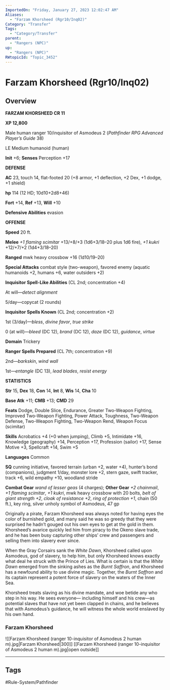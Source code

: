 ```yaml
---
ImportedOn: "Friday, January 27, 2023 12:02:47 AM"
Aliases:
  - "Farzam Khorsheed (Rgr10/Inq02)"
Category: "Transfer"
Tags:
  - "Category/Transfer"
parent:
  - "Rangers (NPC)"
up:
  - "Rangers (NPC)"
RWtopicId: "Topic_3452"
---
```

# Farzam Khorsheed (Rgr10/Inq02)
## Overview
**FARZAM KHORSHEED CR 11** 

**XP 12,800** 

Male human ranger 10/inquisitor of Asmodeus 2 (*Pathfinder RPG Advanced Player’s Guide* 38) 

LE Medium humanoid (human) 

**Init** +6; **Senses** Perception +17 

**DEFENSE** 

**AC** 23, touch 14, flat-footed 20 (+8 armor, +1 deflection, +2 Dex, +1 dodge, +1 shield) 

**hp** 114 (12 HD; 10d10+2d8+46) 

**Fort** +14, **Ref** +13, **Will** +10 

**Defensive Abilities** evasion 

**OFFENSE** 

**Speed** 20 ft. 

**Melee** *+1 flaming scimitar* +13/+8/+3 (1d6+3/18–20 plus 1d6 fire), *+1 kukri* +12/+7/+2 (1d4+3/18–20) 

**Ranged** mwk heavy crossbow +16 (1d10/19–20) 

**Special Attacks** combat style (two-weapon), favored enemy (aquatic humanoids +2, humans +6, water outsiders +2) 

**Inquisitor Spell-Like Abilities** (CL 2nd; concentration +4) 

At will—*detect alignment* 

5/day—copycat (2 rounds) 

**Inquisitor Spells Known** (CL 2nd; concentration +2) 

1st (3/day)—*bless*, *divine favor*, *true strike* 

0 (at will)—*bleed* (DC 12), *brand* (DC 12), *daze* (DC 12), *guidance*, *virtue* 

**Domain** Trickery 

**Ranger Spells Prepared** (CL 7th; concentration +9) 

2nd—*barkskin*, *wind wall* 

1st—*entangle* (DC 13), *lead blades*, *resist energy* 

**STATISTICS** 

**Str** 15, **Dex** 18, **Con** 14, **Int** 8, **Wis** 14, **Cha** 10 

**Base Atk** +11; **CMB** +13; **CMD** 29 

**Feats** Dodge, Double Slice, Endurance, Greater Two-Weapon Fighting, Improved Two-Weapon Fighting, Power Attack, Toughness, Two-Weapon Defense, Two-Weapon Fighting, Two-Weapon Rend, Weapon Focus (scimitar) 

**Skills** Acrobatics +4 (+0 when jumping), Climb +5, Intimidate +16, Knowledge (geography) +14, Perception +17, Profession (sailor) +17, Sense Motive +3, Spellcraft +14, Swim +5 

**Languages** Common 

**SQ** cunning initiative, favored terrain (urban +2, water +4), hunter’s bond (companions), judgment 1/day, monster lore +2, stern gaze, swift tracker, track +6, wild empathy +10, woodland stride 

**Combat Gear** *wand of lesser geas* (4 charges); **Other Gear** *+2 chainmail*, *+1 flaming scimitar*, *+1 kukri*, mwk heavy crossbow with 20 bolts, *belt of giant strength +2*, *cloak of resistance +2*, *ring of protection +1*, chain (50 ft.), key ring, silver unholy symbol of Asmodeus, 47 gp 

Originally a pirate, Farzam Khorsheed was always noted for having eyes the color of burnished gold, and many said he was so greedy that they were surprised he hadn’t gouged out his own eyes to get at the gold in them. Khorsheed’s avarice quickly led him from piracy to the Okeno slave trade, and he has been busy capturing other ships’ crew and passengers and selling them into slavery ever since. 

When the Gray Corsairs sank the *White Dawn*, Khorsheed called upon Asmodeus, god of slavery, to help him, but only Khorsheed knows exactly what deal he struck with the Prince of Lies. What is certain is that the *White Dawn* emerged from the sinking ashes as the *Burnt Saffron*, and Khorsheed has a newfound ability to use divine magic. Together, the *Burnt Saffron* and its captain represent a potent force of slavery on the waters of the Inner Sea. 

Khorsheed treats slaving as his divine mandate, and woe betide any who step in his way. He sees everyone— including himself and his crew—as potential slaves that have not yet been clapped in chains, and he believes that with Asmodeus’s guidance, he will witness the whole world enslaved by his own hand.

### Farzam Khorsheed
![[Farzam Khorsheed (ranger 10-inquisitor of Asmodeus 2 human m).jpg|Farzam Khorsheed|300]]
[[Farzam Khorsheed (ranger 10-inquisitor of Asmodeus 2 human m).jpg|open outside]]


---
## Tags
#Rule-System/Pathfinder

